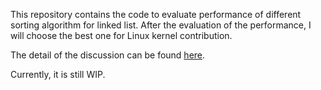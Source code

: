 This repository contains the code to evaluate performance of different sorting algorithm for linked list.
After the evaluation of the performance, I will choose the best one for Linux kernel contribution.

The detail of the discussion can be found [here](https://hackmd.io/@yanjiew/linux2023q1-timsort).

Currently, it is still WIP.
